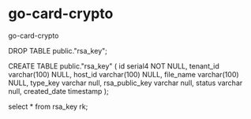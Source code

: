 # go-card-crypto
go-card-crypto

DROP TABLE public."rsa_key";

CREATE TABLE public."rsa_key" (
	id 				serial4 NOT NULL,
	tenant_id 		varchar(100) NULL,
	host_id 		varchar(100) NULL,
	file_name		varchar(100) NULL,
	type_key 		varchar null,
	rsa_public_key 	varchar null,
	status 			varchar null,
	created_date 	timestamp
);

select * from rsa_key rk;